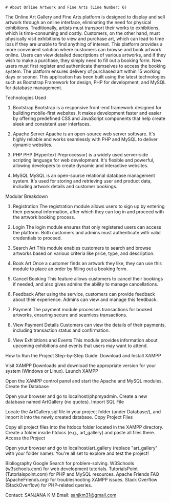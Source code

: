 	# About Online Artwork and Fine Arts (Line Number: 6)
The Online Art Gallery and Fine Arts platform is designed to display and sell artwork through an online interface, eliminating the need for physical exhibitions. Traditionally, artists must transport their works to exhibitions, which is time-consuming and costly. Customers, on the other hand, must physically visit exhibitions to view and purchase art, which can lead to time loss if they are unable to find anything of interest. This platform provides a more convenient solution where customers can browse and book artwork online. Users can view detailed descriptions of various artworks, and if they wish to make a purchase, they simply need to fill out a booking form. New users must first register and authenticate themselves to access the booking system. The platform ensures delivery of purchased art within 15 working days or sooner.
This application has been built using the latest technologies such as Bootstrap Framework for design, PHP for development, and MySQL for database management.

Technologies Used
1. Bootstrap
Bootstrap is a responsive front-end framework designed for building mobile-first websites. It makes development faster and easier by offering predefined CSS and JavaScript components that help create sleek and consistent user interfaces.

2. Apache Server
Apache is an open-source web server software. It's highly reliable and works seamlessly with PHP and MySQL to deliver dynamic websites.

3. PHP
PHP (Hypertext Preprocessor) is a widely used server-side scripting language for web development. It's flexible and powerful, allowing developers to create dynamic and interactive websites.

4. MySQL
MySQL is an open-source relational database management system. It's used for storing and retrieving user and product data, including artwork details and customer bookings.

Modular Breakdown
1. Registration
The registration module allows users to sign up by entering their personal information, after which they can log in and proceed with the artwork booking process.

2. Login
The login module ensures that only registered users can access the platform. Both customers and admins must authenticate with valid credentials to proceed.

3. Search Art
This module enables customers to search and browse artworks based on various criteria like price, type, and description.

4. Book Art
Once a customer finds an artwork they like, they can use this module to place an order by filling out a booking form.

5. Cancel Booking
This feature allows customers to cancel their bookings if needed, and also gives admins the ability to manage cancellations.

6. Feedback
After using the service, customers can provide feedback about their experience. Admins can view and manage this feedback.

7. Payment
The payment module processes transactions for booked artworks, ensuring secure and seamless transactions.

8. View Payment Details
Customers can view the details of their payments, including transaction status and confirmation.

9. View Exhibitions and Events
This module provides information about upcoming exhibitions and events that users may want to attend.

How to Run the Project
Step-by-Step Guide:
Download and Install XAMPP

Visit XAMPP Downloads and download the appropriate version for your system (Windows or Linux).
Launch XAMPP

Open the XAMPP control panel and start the Apache and MySQL modules.
Create the Database

Open your browser and go to localhost/phpmyadmin.
Create a new database named ArtGallery (no quotes).
Import SQL File

Locate the ArtGallery.sql file in your project folder (under Database/), and import it into the newly created database.
Copy Project Files

Copy all project files into the htdocs folder located in the XAMPP directory.
Create a folder inside htdocs (e.g., art_gallery) and paste all files there.
Access the Project

Open your browser and go to localhost/art_gallery (replace "art_gallery" with your folder name).
You're all set to explore and test the project!

Bibliography
Google Search for problem-solving.
W3Schools (w3schools.com) for web development tutorials.
TutorialsPoint (Tutorialspoint.com) for PHP and MySQL resources.
Apache Friends FAQ (ApacheFriends.org) for troubleshooting XAMPP issues.
Stack Overflow (StackOverflow) for PHP-related queries.


Contact:
SANJANA K M
Email: sanjkm31@gmail.com	
